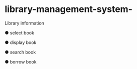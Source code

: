 # library-management-system-
Library information 

● select book

● display book

● search book

● borrow book

